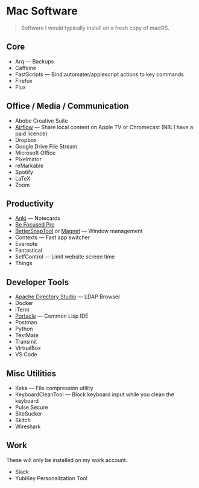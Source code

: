 # Mac Software

> Software I would typically install on a fresh copy of macOS.

## Core
* Arq — Backups
* Caffeine
* FastScripts — Bind automater/applescript actions to key commands
* Firefox
* Flux

## Office / Media / Communication
* Abobe Creative Suite
* [Airflow](https://airflow.app/) — Share local content on Apple TV or Chromecast (NB: I have a paid licence)
* Dropbox
* Google Drive File Stream
* Microsoft Office
* Pixelmator
* reMarkable
* Spotify
* LaTeX
* Zoom

## Productivity
* [Anki](https://apps.ankiweb.net/) — Notecards
* [Be Focused Pro](https://apps.apple.com/us/app/be-focused-pro-focus-timer/id961632517)
* [BetterSnapTool](https://folivora.ai/bettersnaptool) or [Magnet](https://magnet.crowdcafe.com/) — Window management
* Contexts — Fast app switcher
* Evernote
* Fantastical
* SelfControl — Limit website screen time
* Things

## Developer Tools
* [Apache Directory Studio](https://directory.apache.org/studio/) — LDAP Browser
* Docker
* iTerm
* [Portacle](https://portacle.github.io/) — Common Lisp IDE
* Postman
* Python
* TextMate
* Transmit
* VirtualBox
* VS Code

## Misc Utilities
* Keka — File compression utility
* KeyboardCleanTool — Block keyboard input while you clean the keyboard
* Pulse Secure
* SiteSucker
* Skitch
* Wireshark

## Work
These will only be installed on my work account.
* Slack
* YubiKey Personalization Tool
